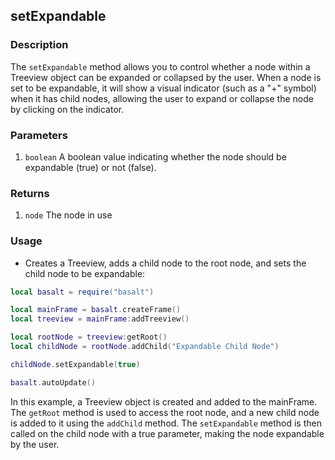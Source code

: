## setExpandable

### Description

The `setExpandable` method allows you to control whether a node within a Treeview object can be expanded or collapsed by the user. When a node is set to be expandable, it will show a visual indicator (such as a "+" symbol) when it has child nodes, allowing the user to expand or collapse the node by clicking on the indicator.

### Parameters

1. `boolean` A boolean value indicating whether the node should be expandable (true) or not (false).

### Returns

1. `node` The node in use

### Usage

* Creates a Treeview, adds a child node to the root node, and sets the child node to be expandable:

```lua
local basalt = require("basalt")

local mainFrame = basalt.createFrame()
local treeview = mainFrame:addTreeview()

local rootNode = treeview:getRoot()
local childNode = rootNode.addChild("Expandable Child Node")

childNode.setExpandable(true)

basalt.autoUpdate()
```

In this example, a Treeview object is created and added to the mainFrame. The `getRoot` method is used to access the root node, and a new child node is added to it using the `addChild` method. The `setExpandable` method is then called on the child node with a true parameter, making the node expandable by the user.
